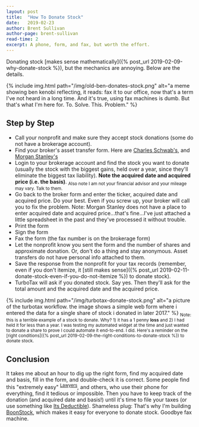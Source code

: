 ```yaml
---
layout: post
title:  "How To Donate Stock"
date:   2019-02-23
author: Brent Sullivan
author-page: brent-sullivan
read-time: 2
excerpt: A phone, form, and fax, but worth the effort.
---
```


Donating stock [makes sense mathematically]({% post_url 2019-02-09-why-donate-stock %}), but the mechanics are annoying. Below are the details.

{% include 
    img.html 
    path="/img/old-ben-donates-stock.png" 
    alt="a meme showing ben kenobi reflecting, it reads: fax it to our office, now that's a term I've not heard in a long time. And it's true, using fax machines is dumb. But that's what I'm here for. To. Solve. This. Problem."
%}

## Step by Step 

+ Call your nonprofit and make sure they accept stock donations (some do not have a brokerage account).
+ Find your broker's asset transfer form. Here are [Charles Schwab's](https://client.schwab.com/secure/file/P-2014616/APP39630-fill.pdf), and [Morgan Stanley's](https://www.stockplanconnect.com/forms/5738-SPS.pdf)
+ Login to your brokerage account and find the stock you want to donate (usually the stock with the biggest gains, held over a year, since they'll eliminate the biggest tax liability). **Note the acquired date and acquired price (i.e. the basis)**. <sub>Also note I am not your financial advisor and your mileage may vary. Talk to them.</sub>
+ Go back to the broker form and enter the ticker, acquired date and acquired price. Do your best. Even if you screw up, your broker will call you to fix the problem. Note: Morgan Stanley does not have a place to enter acquired date and acquired price...that's fine...I've just attached a little spreadsheet in the past and they've processed it without trouble.
+ Print the form
+ Sign the form
+ Fax the form (the fax number is on the brokerage form)
+ Let the nonprofit know you sent the form and the number of shares and approximate donation. Or, don't do a thing and stay anonymous. Asset transfers do not have personal info attached to them.
+ Save the response from the nonprofit for your tax records (remember, even if you don't itemize, it [still makes sense]({% post_url 2019-02-11-donate-stock-even-if-you-do-not-itemize %}) to donate stock).
+ TurboTax will ask if you donated stock. Say yes. Then they'll ask for the total amount and the acquired date and the acquired price. 

{% include 
    img.html 
    path="/img/turbotax-donate-stock.png" 
    alt="a picture of the turbotax workflow. the image shows a simple web form where i entered the data for a single share of stock i donated in later 2017."
%}
<sub>Note: this is a terrible example of a stock to donate. Why? 1) it has a 1 penny **loss** and 2) I had held it for less than a year. I was testing my automated widget at the time and just wanted to donate a share to prove I could automate it end-to-end. I did. Here's a reminder on the [right conditions]({% post_url 2019-02-09-the-right-conditions-to-donate-stock %}) to donate stock.</sub>






## Conclusion

It takes me about an hour to dig up the right form, find my acquired date and basis, fill in the form, and double-check it is correct. Some people find this "extremely easy" <sup>[Lawyers](https://www.nolo.com/legal-encyclopedia/donating-stock-charity.html)</sup>, and others, who use their phone for everything, find it tedious or impossible. Then you have to keep track of the donation (and acquired date and basis!) until it's time to file your taxes (or use something like [Its Deductible](https://itsdeductibleonline.intuit.com/)). Shameless plug: That's why I'm building [BoonStock](https://donatestock.io), which makes it easy for everyone to donate stock. Goodbye fax machine.